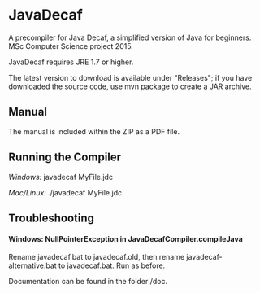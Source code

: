 # JavaDecaf
A precompiler for Java Decaf, a simplified version of Java for beginners. MSc Computer Science project 2015.

JavaDecaf requires JRE 1.7 or higher.

The latest version to download is available under "Releases"; if you have downloaded the source code, use mvn package to create a JAR archive. 

## Manual
The manual is included within the ZIP as a PDF file.

## Running the Compiler
*Windows:* javadecaf MyFile.jdc

*Mac/Linux:* ./javadecaf MyFile.jdc

## Troubleshooting
#### Windows: NullPointerException in JavaDecafCompiler.compileJava
Rename javadecaf.bat to javadecaf.old, then rename javadecaf-alternative.bat to javadecaf.bat. Run as before.

Documentation can be found in the folder /doc.
